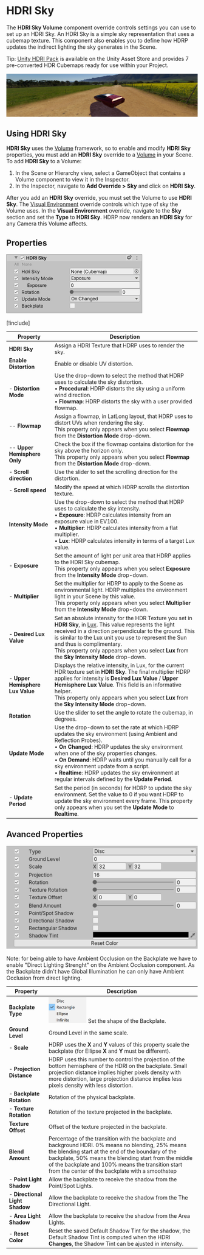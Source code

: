 # HDRI Sky

The **HDRI Sky Volume** component override controls settings you can use to set up an HDRI Sky. An HDRI Sky is a simple sky representation that uses a cubemap texture. This component also enables you to define how HDRP updates the indirect lighting the sky generates in the Scene.

Tip: [Unity HDRI Pack](https://assetstore.unity.com/packages/essentials/beta-projects/unity-hdri-pack-72511) is available on the Unity Asset Store and provides 7 pre-converted HDR Cubemaps ready for use within your Project.

![](Images/HDRPFeatures-HDRISky.png)

## Using HDRI Sky

**HDRI Sky** uses the [Volume](Volumes.md) framework, so to enable and modify **HDRI Sky** properties, you must add an **HDRI Sky** override to a [Volume](Volumes.md) in your Scene. To add **HDRI Sky** to a Volume:

1. In the Scene or Hierarchy view, select a GameObject that contains a Volume component to view it in the Inspector.
2. In the Inspector, navigate to **Add Override > Sky** and click on **HDRI Sky**.

After you add an **HDRI Sky** override, you must set the Volume to use **HDRI Sky**. The [Visual Environment](Override-Visual-Environment.md) override controls which type of sky the Volume uses. In the **Visual Environment** override, navigate to the **Sky** section and set the **Type** to **HDRI Sky**. HDRP now renders an **HDRI Sky** for any Camera this Volume affects.

## Properties

![](Images/Override-HDRISky1.png)

[!include[](Snippets/Volume-Override-Enable-Properties.md)]

| Property                         | Description                                                  |
| -------------------------------- | ------------------------------------------------------------ |
| **HDRI Sky**                     | Assign a HDRI Texture that HDRP uses to render the sky.      |
| **Enable Distortion**            | Enable or disable UV distortion. |
| - **Distortion Mode**            | Use the drop-down to select the method that HDRP uses to calculate the sky distortion.<br />&#8226; **Procedural**: HDRP distorts the sky using a uniform wind direction.<br />&#8226; **Flowmap**: HDRP distorts the sky with a user provided flowmap. |
| -- **Flowmap**                   | Assign a flowmap, in LatLong layout, that HDRP uses to distort UVs when rendering the sky.<br />This property only appears when you select **Flowmap** from the **Distortion Mode** drop-down. |
| -- **Upper Hemisphere Only**     | Check the box if the flowmap contains distortion for the sky above the horizon only.<br />This property only appears when you select **Flowmap** from the **Distortion Mode** drop-down. |
| - **Scroll direction**           | Use the slider to set the scrolling direction for the distortion. |
| - **Scroll speed**               | Modify the speed at which HDRP scrolls the distortion texture. |
| **Intensity Mode**        | Use the drop-down to select the method that HDRP uses to calculate the sky intensity.<br />&#8226; **Exposure**: HDRP calculates intensity from an exposure value in EV100.<br />&#8226; **Multiplier**: HDRP calculates intensity from a flat multiplier. <br />&#8226; **Lux**: HDRP calculates intensity in terms of a target Lux value. |
| - **Exposure**                   | Set the amount of light per unit area that HDRP applies to the HDRI Sky cubemap.<br />This property only appears when you select **Exposure** from the **Intensity Mode** drop-down. |
| - **Multiplier**                 | Set the multiplier for HDRP to apply to the Scene as environmental light. HDRP multiplies the environment light in your Scene by this value.<br />This property only appears when you select **Multiplier** from the **Intensity Mode** drop-down. |
| - **Desired Lux Value**          | Set an absolute intensity for the HDR Texture you set in **HDRI Sky**, in [Lux](Physical-Light-Units.md#Lux). This value represents the light received in a direction perpendicular to the ground. This is similar to the Lux unit you use to represent the Sun and thus is complimentary.<br />This property only appears when you select **Lux** from the **Sky Intensity Mode** drop-down. |
| - **Upper Hemisphere Lux Value** | Displays the relative intensity, in Lux, for the current HDR texture set in **HDRI Sky**. The final multiplier HDRP applies for intensity is **Desired Lux Value** / **Upper Hemisphere Lux Value**. This field is an informative helper.<br />This property only appears when you select **Lux** from the **Sky Intensity Mode** drop-down. |
| **Rotation**                     | Use the slider to set the angle to rotate the cubemap, in degrees. |
| **Update Mode**                  | Use the drop-down to set the rate at which HDRP updates the sky environment (using Ambient and Reflection Probes).<br />&#8226; **On Changed**: HDRP updates the sky environment when one of the sky properties changes.<br />&#8226; **On Demand**: HDRP waits until you manually call for a sky environment update from a script.<br />&#8226; **Realtime**: HDRP updates the sky environment at regular intervals defined by the **Update Period**. |
| - **Update Period**              | Set the period (in seconds) for HDRP to update the sky environment. Set the value to 0 if you want HDRP to update the sky environment every frame. This property only appears when you set the **Update Mode** to **Realtime**. |

## Avanced Properties

<img src="Images/Override-HDRISky2.png" style="zoom:150%;" />

Note: for being able to have Ambient Occlusion on the Backplate we have to enable "Direct Lighting Strenght" on the Ambient Occlusion component. As the Backplate didn't have Global Illumination he can only have Ambient Occlusion from direct lighting.


| Property                         | Description                                                  |
| -------------------------------- | ------------------------------------------------------------ |
| **Backplate Type** | <img src="Images/Override-HDRISky3.png" width="100"/> Set the shape of the Backplate. |
| **Ground Level** | Ground Level in the same scale. |
| - **Scale** | HDRP uses the **X** and **Y** values of this property scale the backplate (for Ellipse **X** and **Y** must be different). |
| - **Projection Distance** | HDRP uses this number to control the projection of the bottom hemisphere of the HDRI on the backplate. Small projection distance implies higher pixels density with more distortion, large projection distance implies less pixels density with less distortion. |
| - **Backplate Rotation** | Rotation of the physical backplate. |
| - **Texture Rotation** | Rotation of the texture projected in the backplate. |
| **Texture Offset** | Offset of the texture projected in the backplate. |
| **Blend Amount** | Percentage of the transition with the backplate and background HDRI. 0% means no blending, 25% means the blending start at the end of the boundary of the backplate, 50% means the blending start from the middle of the backplate and 100% means the transition start from the center of the backplate with a smoothstep |
| - **Point Light Shadow** | Allow the backplate to receive the shadow from the Point/Spot Lights. |
| - **Directional Light Shadow** | Allow the backplate to receive the shadow from the The Directional Light. |
| - **Area Light Shadow** | Allow the backplate to receive the shadow from the Area Lights. |
| - **Reset Color** | Reset the saved Default Shadow Tint for the shadow, the Default Shadow Tint is computed when the HDRI **Changes**, the Shadow Tint can be ajusted in intensity. |
